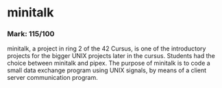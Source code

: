 <h1>minitalk</h1>

<h3>Mark: 115/100</h3>

<p>minitalk, a project in ring 2 of the 42 Cursus, is one of the introductory projects for the bigger UNIX projects later in the cursus. Students had the choice between minitalk and pipex. The purpose of minitalk is to code a small data exchange program using UNIX signals, by means of a client server communication program.</p>
